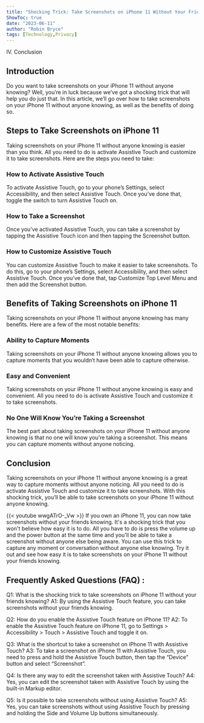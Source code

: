 ```yaml
---
title: "Shocking Trick: Take Screenshots on iPhone 11 Without Your Friends Knowing - You Won't Believe How Easy It Is!"
ShowToc: true 
date: "2023-06-11"
author: "Robin Bryce" 
tags: [Technology,Privacy]
---
```

IV. Conclusion

## Introduction
Do you want to take screenshots on your iPhone 11 without anyone knowing? Well, you’re in luck because we’ve got a shocking trick that will help you do just that. In this article, we’ll go over how to take screenshots on your iPhone 11 without anyone knowing, as well as the benefits of doing so.

## Steps to Take Screenshots on iPhone 11
Taking screenshots on your iPhone 11 without anyone knowing is easier than you think. All you need to do is activate Assistive Touch and customize it to take screenshots. Here are the steps you need to take:

### How to Activate Assistive Touch
To activate Assistive Touch, go to your phone’s Settings, select Accessibility, and then select Assistive Touch. Once you’ve done that, toggle the switch to turn Assistive Touch on.

### How to Take a Screenshot
Once you’ve activated Assistive Touch, you can take a screenshot by tapping the Assistive Touch icon and then tapping the Screenshot button.

### How to Customize Assistive Touch
You can customize Assistive Touch to make it easier to take screenshots. To do this, go to your phone’s Settings, select Accessibility, and then select Assistive Touch. Once you’ve done that, tap Customize Top Level Menu and then add the Screenshot button.

## Benefits of Taking Screenshots on iPhone 11
Taking screenshots on your iPhone 11 without anyone knowing has many benefits. Here are a few of the most notable benefits:

### Ability to Capture Moments
Taking screenshots on your iPhone 11 without anyone knowing allows you to capture moments that you wouldn’t have been able to capture otherwise.

### Easy and Convenient
Taking screenshots on your iPhone 11 without anyone knowing is easy and convenient. All you need to do is activate Assistive Touch and customize it to take screenshots.

### No One Will Know You’re Taking a Screenshot
The best part about taking screenshots on your iPhone 11 without anyone knowing is that no one will know you’re taking a screenshot. This means you can capture moments without anyone noticing.

## Conclusion
Taking screenshots on your iPhone 11 without anyone knowing is a great way to capture moments without anyone noticing. All you need to do is activate Assistive Touch and customize it to take screenshots. With this shocking trick, you’ll be able to take screenshots on your iPhone 11 without anyone knowing.

{{< youtube wwgATrO-_Vw >}} 
If you own an iPhone 11, you can now take screenshots without your friends knowing. It's a shocking trick that you won't believe how easy it is to do. All you have to do is press the volume up and the power button at the same time and you'll be able to take a screenshot without anyone else being aware. You can use this trick to capture any moment or conversation without anyone else knowing. Try it out and see how easy it is to take screenshots on your iPhone 11 without your friends knowing.

## Frequently Asked Questions (FAQ) :
Q1: What is the shocking trick to take screenshots on iPhone 11 without your friends knowing?
A1: By using the Assistive Touch feature, you can take screenshots without your friends knowing.

Q2: How do you enable the Assistive Touch feature on iPhone 11?
A2: To enable the Assistive Touch feature on iPhone 11, go to Settings > Accessibility > Touch > Assistive Touch and toggle it on.

Q3: What is the shortcut to take a screenshot on iPhone 11 with Assistive Touch?
A3: To take a screenshot on iPhone 11 with Assistive Touch, you need to press and hold the Assistive Touch button, then tap the “Device” button and select “Screenshot”.

Q4: Is there any way to edit the screenshot taken with Assistive Touch?
A4: Yes, you can edit the screenshot taken with Assistive Touch by using the built-in Markup editor.

Q5: Is it possible to take screenshots without using Assistive Touch?
A5: Yes, you can take screenshots without using Assistive Touch by pressing and holding the Side and Volume Up buttons simultaneously.


